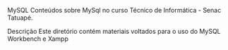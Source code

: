 MySQL
Conteúdos sobre MySql no curso Técnico de Informática - Senac Tatuapé.

Descrição
Este diretório contém materiais voltados para o uso do MySQL Workbench e Xampp
